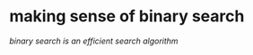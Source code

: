 # making sense of binary search
*binary search is an efficient search algorithm*

<br>

<Youtube id="cXdpWs2Fr1s" width="100%" height="100%"/>
